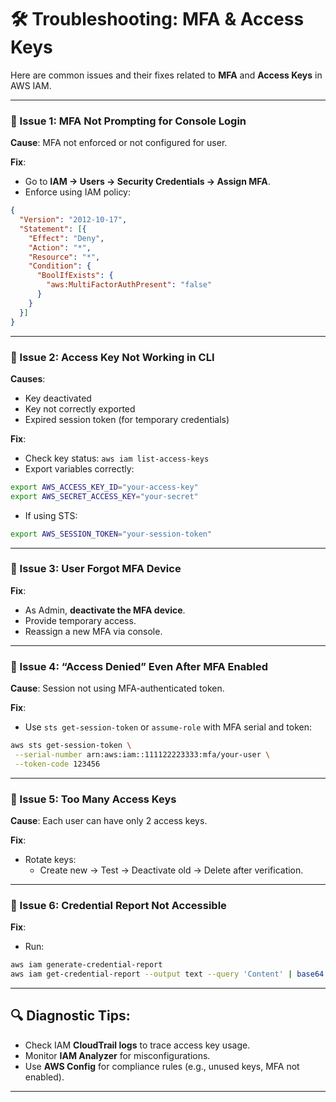 # 🛠️ Troubleshooting: MFA & Access Keys

Here are common issues and their fixes related to **MFA** and **Access Keys** in AWS IAM.

---

### 🔸 Issue 1: MFA Not Prompting for Console Login

**Cause**: MFA not enforced or not configured for user.

**Fix**:
- Go to **IAM → Users → Security Credentials → Assign MFA**.
- Enforce using IAM policy:

```json
{
  "Version": "2012-10-17",
  "Statement": [{
    "Effect": "Deny",
    "Action": "*",
    "Resource": "*",
    "Condition": {
      "BoolIfExists": {
        "aws:MultiFactorAuthPresent": "false"
      }
    }
  }]
}
```

---

### 🔸 Issue 2: Access Key Not Working in CLI

**Causes**:
- Key deactivated
- Key not correctly exported
- Expired session token (for temporary credentials)

**Fix**:
- Check key status: `aws iam list-access-keys`
- Export variables correctly:

```bash
export AWS_ACCESS_KEY_ID="your-access-key"
export AWS_SECRET_ACCESS_KEY="your-secret"
```

- If using STS:
```bash
export AWS_SESSION_TOKEN="your-session-token"
```

---

### 🔸 Issue 3: User Forgot MFA Device

**Fix**:
- As Admin, **deactivate the MFA device**.
- Provide temporary access.
- Reassign a new MFA via console.

---

### 🔸 Issue 4: “Access Denied” Even After MFA Enabled

**Cause**: Session not using MFA-authenticated token.

**Fix**:
- Use `sts get-session-token` or `assume-role` with MFA serial and token:

```bash
aws sts get-session-token \
 --serial-number arn:aws:iam::111122223333:mfa/your-user \
 --token-code 123456
```

---

### 🔸 Issue 5: Too Many Access Keys

**Cause**: Each user can have only 2 access keys.

**Fix**:
- Rotate keys:
  - Create new → Test → Deactivate old → Delete after verification.

---

### 🔸 Issue 6: Credential Report Not Accessible

**Fix**:
- Run:

```bash
aws iam generate-credential-report
aws iam get-credential-report --output text --query 'Content' | base64 -d
```

---

## 🔍 Diagnostic Tips:

- Check IAM **CloudTrail logs** to trace access key usage.
- Monitor **IAM Analyzer** for misconfigurations.
- Use **AWS Config** for compliance rules (e.g., unused keys, MFA not enabled).

---
